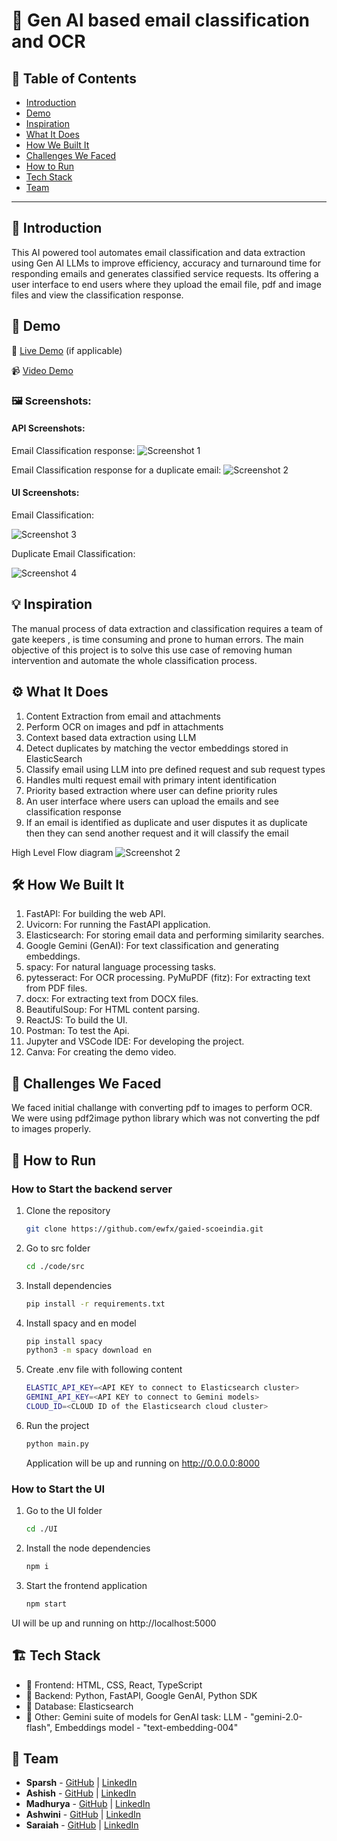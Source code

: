 # 🚀 Gen AI based email classification and OCR

## 📌 Table of Contents
- [Introduction](#-introduction)
- [Demo](#-demo)
- [Inspiration](#-inspiration)
- [What It Does](#-what-it-does)
- [How We Built It](#-how-we-built-it)
- [Challenges We Faced](#-challenges-we-faced)
- [How to Run](#-how-to-run)
- [Tech Stack](#-tech-stack)
- [Team](#-team)

---

## 🎯 Introduction
This AI powered tool automates email classification and data extraction using Gen AI LLMs to improve efficiency, accuracy and turnaround time for responding emails and generates classified service requests. Its offering a user interface to end users where they upload the email file, pdf and image files and view the classification response. 

## 🎥 Demo
🔗 [Live Demo](#) (if applicable) 

📹 [Video Demo](artifacts/demo/DemoVideo.MP4)

### 🖼️ Screenshots:

#### API Screenshots: 

Email Classification response:
![Screenshot 1](artifacts/demo/screenshots/email_classification_response.png)

Email Classification response for a duplicate email:
![Screenshot 2](artifacts/demo/screenshots/duplicate_email_response.png)

#### UI Screenshots:

Email Classification:

![Screenshot 3](artifacts/demo/screenshots/UI_classification.jpeg)

Duplicate Email Classification:

![Screenshot 4](artifacts/demo/screenshots/UI_duplicate_response.jpeg)

## 💡 Inspiration
The manual process of data extraction and classification requires a team of gate keepers , is time consuming and prone to human errors. The main objective of this project is to solve this use case of removing human intervention and automate the whole classification process.

## ⚙️ What It Does
1) Content Extraction from email and attachments
2) Perform OCR on images and pdf in attachments
3) Context based data extraction using LLM
4) Detect duplicates by matching the vector embeddings stored in ElasticSearch
5) Classify email using LLM into pre defined request and sub request types
6) Handles multi request email with primary intent identification
7) Priority based extraction where user can define priority rules
8) An user interface where users can upload the emails and see classification response
9) If an email is identified as duplicate and user disputes it as duplicate then they can send another request and it will classify the email

High Level Flow diagram
![Screenshot 2](artifacts/arch/flow_chart.svg)


## 🛠️ How We Built It
1) FastAPI: For building the web API.
2) Uvicorn: For running the FastAPI application.
3) Elasticsearch: For storing email data and performing similarity searches.
4) Google Gemini (GenAI): For text classification and generating embeddings.
5) spacy: For natural language processing tasks.
6) pytesseract: For OCR processing.
PyMuPDF (fitz): For extracting text from PDF files.
7) docx: For extracting text from DOCX files.
8) BeautifulSoup: For HTML content parsing.
9) ReactJS: To build the UI.
10) Postman: To test the Api.
11) Jupyter and VSCode IDE: For developing the project.
12) Canva: For creating the demo video.

## 🚧 Challenges We Faced
We faced initial challange with converting pdf to images to perform OCR. We were using pdf2image python library which was not converting the pdf to images properly.

## 🏃 How to Run
### How to Start the backend server
1. Clone the repository  
   ```sh
   git clone https://github.com/ewfx/gaied-scoeindia.git
   ```
2. Go to src folder
   ```sh
   cd ./code/src
   ```
3. Install dependencies 
   ```sh
   pip install -r requirements.txt
   ```
4. Install spacy and en model
   ```sh
   pip install spacy
   python3 -m spacy download en
   ```
6. Create .env file with following content
   ```sh
   ELASTIC_API_KEY=<API KEY to connect to Elasticsearch cluster>
   GEMINI_API_KEY=<API KEY to connect to Gemini models>
   CLOUD_ID=<CLOUD ID of the Elasticsearch cloud cluster>
   ```
7. Run the project  
   ```sh
   python main.py
   ```
   Application will be up and running on http://0.0.0.0:8000

### How to Start the UI
1. Go to the UI folder
   ```sh
   cd ./UI
   ```
2. Install the node dependencies
   ```sh
   npm i
   ```
3. Start the frontend application
   ```sh
   npm start
   ```
UI will be up and running on http://localhost:5000

## 🏗️ Tech Stack
- 🔹 Frontend: HTML, CSS, React, TypeScript
- 🔹 Backend: Python, FastAPI, Google GenAI, Python SDK
- 🔹 Database: Elasticsearch
- 🔹 Other: Gemini suite of models for GenAI task: LLM - "gemini-2.0-flash", Embeddings model - "text-embedding-004"

## 👥 Team
- **Sparsh** - [GitHub](https://github.com/SparshJain2000) | [LinkedIn](https://www.linkedin.com/in/jain-sparsh/)
- **Ashish** - [GitHub](https://github.com/ashish4321) | [LinkedIn](https://www.linkedin.com/in/ashish1412)
- **Madhurya** - [GitHub](https://github.com/madhurya13wells) | [LinkedIn](https://www.linkedin.com/in/madhurya)
- **Ashwini** - [GitHub](https://github.com/Ashwini19nayak) | [LinkedIn](#)
- **Saraiah** - [GitHub](https://github.com/saraiah-avula) | [LinkedIn](https://www.linkedin.com/in/saraiah-avula-035982206/)
